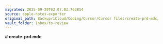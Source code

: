 ```yaml
---
migrated: 2025-09-20T02:07:03.763814
source: apple-notes-exporter
original_path: Backup/iCloud/Coding/Cursor/Cursor files/create-prd-mdc/create-prd-mdc.md
vault_folder: Inbox/to-review
---
```

**# create-prd.mdc**
